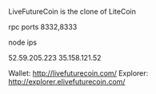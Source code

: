 LiveFutureCoin is the clone of LiteCoin

rpc ports 8332,8333

node ips

52.59.205.223 35.158.121.52

Wallet: http://livefuturecoin.com/ Explorer: http://explorer.elivefuturecoin.com/
